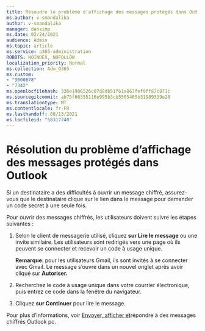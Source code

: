 ```yaml
---
title: Résoudre le problème d’affichage des messages protégés dans Outlook
ms.author: v-smandalika
author: v-smandalika
manager: dansimp
ms.date: 02/24/2021
audience: Admin
ms.topic: article
ms.service: o365-administration
ROBOTS: NOINDEX, NOFOLLOW
localization_priority: Normal
ms.collection: Adm_O365
ms.custom:
- "9000078"
- "7342"
ms.openlocfilehash: 336e1906526c07d8db51f61a867fef9ff87c871c
ms.sourcegitcommit: ab75f66355116e995b3cb5505465b31989339e28
ms.translationtype: MT
ms.contentlocale: fr-FR
ms.lasthandoff: 08/13/2021
ms.locfileid: "58317740"
---
```

# <a name="fix-problem-of-viewing-protected-message-in-outlook"></a>Résolution du problème d’affichage des messages protégés dans Outlook

Si un destinataire a des difficultés à ouvrir un message chiffré, assurez-vous que le destinataire clique sur le lien dans le message pour demander un code secret à une seule fois.

Pour ouvrir des messages chiffrés, les utilisateurs doivent suivre les étapes suivantes :

1. Selon le client de messagerie utilisé, cliquez **sur Lire le message** ou une invite similaire. Les utilisateurs sont redirigés vers une page où ils peuvent se connecter et recevoir un code à usage unique.

    **Remarque**: pour les utilisateurs Gmail, ils sont invités à se connecter avec Gmail. Le message s’ouvre dans un nouvel onglet après avoir cliqué sur **Autoriser.**

2. Recherchez le code à usage unique dans votre courrier électronique, puis entrez ce code dans la fenêtre du navigateur.

3. Cliquez **sur Continuer** pour lire le message.

Pour plus d’informations, voir [Envoyer, afficher et](https://support.microsoft.com/topic/send-view-and-reply-to-encrypted-messages-in-outlook-for-pc-eaa43495-9bbb-4fca-922a-df90dee51980)répondre à des messages chiffrés Outlook pc.


